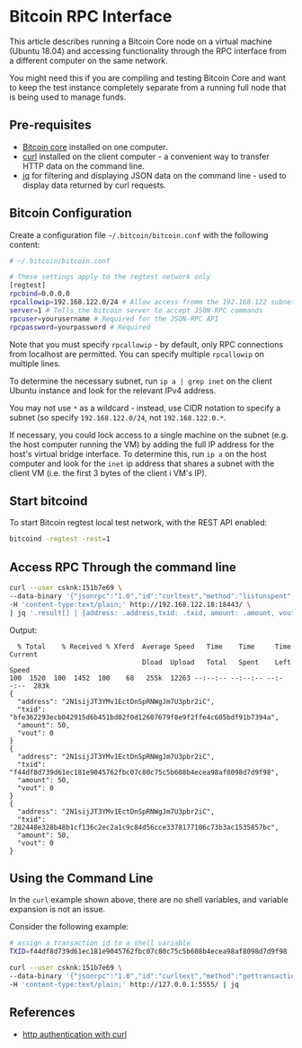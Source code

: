 Bitcoin RPC Interface
=====================
This article describes running a Bitcoin Core node on a virtual machine (Ubuntu 18.04) and accessing functionality through the RPC interface from a different computer on the same network.

You might need this if you are compiling and testing Bitcoin Core and want to keep the test instance completely separate from a running full node that is being used to manage funds.

Pre-requisites
--------------
* [Bitcoin core][1] installed on one computer.
* [curl][2] installed on the client computer - a convenient way to transfer HTTP data on the command line.
* [jq][3] for filtering and displaying JSON data on the command line - used to display data returned by curl requests.

Bitcoin Configuration
---------------------
Create a configuration file `~/.bitcoin/bitcoin.conf` with the following content:

```bash
# ~/.bitcoin/bitcoin.conf

# These settings apply to the regtest network only
[regtest]
rpcbind=0.0.0.0
rpcallowip=192.168.122.0/24 # Allow access fromm the 192.168.122 subnet
server=1 # Tells the bitcoin server to accept JSON-RPC commands
rpcuser=yourusername # Required for the JSON-RPC API
rpcpassword=yourpassword # Required

```
Note that you must specify `rpcallowip` - by default, only RPC connections from localhost are permitted. You can specify multiple `rpcallowip` on multiple lines.

To determine the necessary subnet, run `ip a | grep inet` on the client Ubuntu instance and look for the relevant IPv4 address.

You may not use `*` as a wildcard - instead, use CIDR notation to specify a subnet (so specify `192.168.122.0/24`, not `192.168.122.0.*`.

If necessary, you could lock access to a single machine on the subnet (e.g. the host computer running the VM) by adding the full IP address for the host's virtual bridge interface. To determine this, run `ip a` on the host computer and look for the `inet` ip address that shares a subnet with the client VM (i.e. the first 3 bytes of the client i VM's IP).


Start bitcoind
--------------
To start Bitcoin regtest local test network, with the REST API enabled: 

```bash
bitcoind -regtest -rest=1
```

Access RPC Through the command line
-----------------------------------
```bash
curl --user csknk:151b7e69 \
--data-binary '{"jsonrpc":"1.0","id":"curltext","method":"listunspent","params":[]}' \
-H 'content-type:text/plain;' http://192.168.122.18:18443/ \
| jq '.result[] | {address: .address,txid: .txid, amount: .amount, vout: .vout}'
```

Output:

```
  % Total    % Received % Xferd  Average Speed   Time    Time     Time  Current
                                 Dload  Upload   Total   Spent    Left  Speed
100  1520  100  1452  100    68   255k  12263 --:--:-- --:--:-- --:--:--  283k
{
  "address": "2N1sijJT3YMv1EctDnSpRNWgJm7U3pbr2iC",
  "txid": "bfe362293ecb042915d6b451bd02f0d12607679f8e9f2ffe4c605bdf91b7394a",
  "amount": 50,
  "vout": 0
}
{
  "address": "2N1sijJT3YMv1EctDnSpRNWgJm7U3pbr2iC",
  "txid": "f44df8d739d61ec181e9045762fbc07c80c75c5b608b4ecea98af8098d7d9f98",
  "amount": 50,
  "vout": 0
}
{
  "address": "2N1sijJT3YMv1EctDnSpRNWgJm7U3pbr2iC",
  "txid": "282448e328b48b1cf136c2ec2a1c9c84d56cce3378177106c73b3ac1535857bc",
  "amount": 50,
  "vout": 0
}

```
Using the Command Line
----------------------
In the `curl` example shown above, there are no shell variables, and variable expansion is not an issue.

Consider the following example:

```bash
# assign a transaction id to a shell variable
TXID=f44df8d739d61ec181e9045762fbc07c80c75c5b608b4ecea98af8098d7d9f98

curl --user csknk:151b7e69 \
--data-binary '{"jsonrpc":"1.0","id":"curltext","method":"gettransaction","params":["'${TXID}'"]}' \
-H 'content-type:text/plain;' http://127.0.0.1:5555/ | jq
```

References
----------
* [http authentication with curl][3]

[1]: https://github.com/bitcoin/bitcoin
[2]: https://curl.haxx.se/
[3]: https://ec.haxx.se/cmdline-passwords.html?q=
